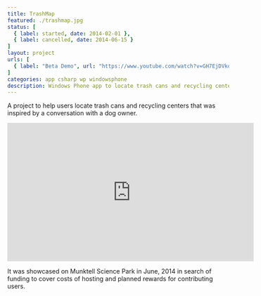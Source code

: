 ```yaml
---
title: TrashMap
featured: ./trashmap.jpg
status: [
  { label: started, date: 2014-02-01 },
  { label: cancelled, date: 2014-06-15 }
]
layout: project
urls: [
  { label: "Beta Demo", url: "https://www.youtube.com/watch?v=GH7EjDVkqCU" }
]
categories: app csharp wp windowsphone
description: Windows Phone app to locate trash cans and recycling centers.
---
```

A project to help users locate trash cans and recycling centers that was inspired by a conversation with a dog owner.

<center>
<iframe width="560" height="315" src="https://www.youtube.com/embed/GH7EjDVkqCU" title="YouTube video player" frameborder="0" allow="accelerometer; autoplay; clipboard-write; encrypted-media; gyroscope; picture-in-picture" allowfullscreen></iframe>
</center>

It was showcased on Munktell Science Park in June, 2014 in search of funding to cover costs of hosting and planned rewards for contributing users.
